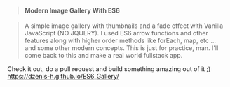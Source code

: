 > #### Modern Image Gallery With ES6

> A simple image gallery with thumbnails and a fade effect with Vanilla JavaScript (NO JQUERY). 
I used ES6 arrow functions and other features along with higher order methods like forEach, map, etc ... and some other modern concepts. This is just for practice, man. I'll come back to this and make a real world fullstack app.

Check it out, do a pull request and build something amazing out of it ;)  
https://dzenis-h.github.io/ES6_Gallery/
